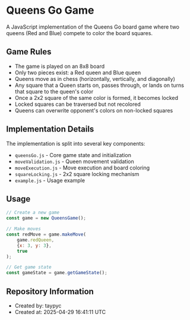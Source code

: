 # Queens Go Game

A JavaScript implementation of the Queens Go board game where two queens (Red and Blue) compete to color the board squares.

## Game Rules

- The game is played on an 8x8 board
- Only two pieces exist: a Red queen and Blue queen
- Queens move as in chess (horizontally, vertically, and diagonally)
- Any square that a Queen starts on, passes through, or lands on turns that square to the queen's color
- Once a 2x2 square of the same color is formed, it becomes locked
- Locked squares can be traversed but not recolored
- Queens can overwrite opponent's colors on non-locked squares

## Implementation Details

The implementation is split into several key components:

- `queensGo.js` - Core game state and initialization
- `moveValidation.js` - Queen movement validation
- `moveExecution.js` - Move execution and board coloring
- `squareLocking.js` - 2x2 square locking mechanism
- `example.js` - Usage example

## Usage

```javascript
// Create a new game
const game = new QueensGame();

// Make moves
const redMove = game.makeMove(
    game.redQueen,
    {x: 3, y: 3},
    true
);

// Get game state
const gameState = game.getGameState();
```

## Repository Information
- Created by: taypyc
- Created at: 2025-04-29 16:41:11 UTC